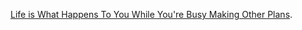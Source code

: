 [Life is What Happens To You While You're Busy Making Other Plans](https://en.wikipedia.org/wiki/Beautiful_Boy_(Darling_Boy)).
